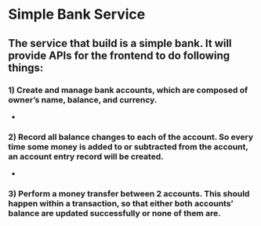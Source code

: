# Simple Bank Service

## The service that  build is a simple bank. It will provide APIs for the frontend to do following things:

### 1) Create and manage bank accounts, which are composed of owner’s name, balance, and currency.
+
### 2) Record all balance changes to each of the account. So every time some money is added to or subtracted from the account, an account entry record will be created.
+
### 3) Perform a money transfer between 2 accounts. This should happen within a transaction, so that either both accounts’ balance are updated successfully or none of them are.
